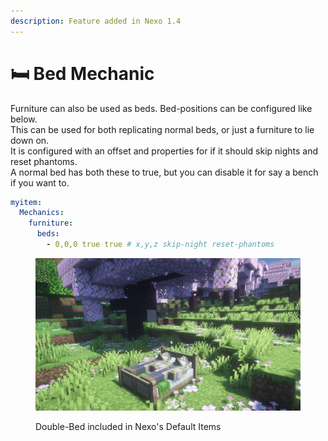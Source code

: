 ```yaml
---
description: Feature added in Nexo 1.4
---
```


# 🛏️ Bed Mechanic

Furniture can also be used as beds. Bed-positions can be configured like below.\
This can be used for both replicating normal beds, or just a furniture to lie down on.\
It is configured with an offset and properties for if it should skip nights and reset phantoms.\
A normal bed has both these to true, but you can disable it for say a bench if you want to.

```yaml
myitem:
  Mechanics:
    furniture:
      beds:
        - 0,0,0 true true # x,y,z skip-night reset-phantoms
```

<figure><img src="../../.gitbook/assets/image.png" alt=""><figcaption><p>Double-Bed included in Nexo's Default Items</p></figcaption></figure>
